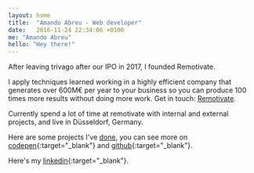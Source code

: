```yaml
---
layout: home
title:  "Amando Abreu - Web developer"
date:   2016-11-24 22:34:06 +0100
me: "Amando Abreu"
hello: "Hey there!"
---
```


After leaving trivago after our IPO in 2017, I founded Remotivate.

I apply techniques learned working in a highly efficient company that generates over 600M€ per year to your business so you can produce 100 times more results without doing more work. Get in touch: <a href="https://remotivate.io/">Remotivate</a>.

Currently spend a lot of time at remotivate with internal and external projects, and live in Düsseldorf, Germany.

Here are some projects I've [done](https://amando-abr.eu/did), you can see more on [codepen](http://codepen.io/amando96/){:target="_blank"} and [github](https://github.com/amandoabreu){:target="_blank"}.

Here's my [linkedin](https://www.linkedin.com/in/amandoabreu/){:target="_blank"}.
